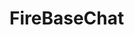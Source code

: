 # FireBaseChat

[](https://yandex.ru/images/search?pos=0&img_url=https%3A%2F%2Fwww.kramola.info%2Fsites%2Fdefault%2Ffiles%2Fstyles%2Fpage-main%2Fpublic%2Fimages%2Fblogs%2Fuid1%2Fcqnieb7gkry.jpg)
